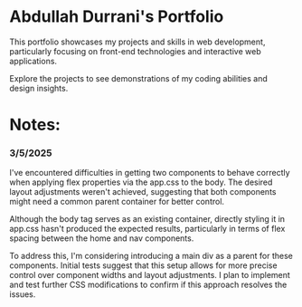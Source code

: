 # Abdullah Durrani's Portfolio

This portfolio showcases my projects and skills in web development, particularly focusing on front-end technologies and interactive web applications.

Explore the projects to see demonstrations of my coding abilities and design insights.



# Notes:

### 3/5/2025

I've encountered difficulties in getting two components to behave correctly when applying flex properties via the app.css to the body. The desired layout adjustments weren't achieved, suggesting that both components might need a common parent container for better control.

Although the body tag serves as an existing container, directly styling it in app.css hasn't produced the expected results, particularly in terms of flex spacing between the home and nav components.

To address this, I'm considering introducing a main div as a parent for these components. Initial tests suggest that this setup allows for more precise control over component widths and layout adjustments. I plan to implement and test further CSS modifications to confirm if this approach resolves the issues.